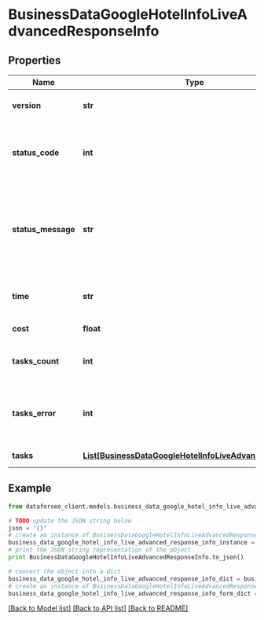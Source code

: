 # BusinessDataGoogleHotelInfoLiveAdvancedResponseInfo


## Properties

Name | Type | Description | Notes
------------ | ------------- | ------------- | -------------
**version** | **str** | the current version of the API | [optional] 
**status_code** | **int** | general status code you can find the full list of the response codes here | [optional] 
**status_message** | **str** | general informational message you can find the full list of general informational messages here | [optional] 
**time** | **str** | total execution time, seconds | [optional] 
**cost** | **float** | total tasks cost, USD | [optional] 
**tasks_count** | **int** | the number of tasks in the tasks array | [optional] 
**tasks_error** | **int** | the number of tasks in the tasks array returned with an error | [optional] 
**tasks** | [**List[BusinessDataGoogleHotelInfoLiveAdvancedTaskInfo]**](BusinessDataGoogleHotelInfoLiveAdvancedTaskInfo.md) | array of tasks | [optional] 

## Example

```python
from dataforseo_client.models.business_data_google_hotel_info_live_advanced_response_info import BusinessDataGoogleHotelInfoLiveAdvancedResponseInfo

# TODO update the JSON string below
json = "{}"
# create an instance of BusinessDataGoogleHotelInfoLiveAdvancedResponseInfo from a JSON string
business_data_google_hotel_info_live_advanced_response_info_instance = BusinessDataGoogleHotelInfoLiveAdvancedResponseInfo.from_json(json)
# print the JSON string representation of the object
print BusinessDataGoogleHotelInfoLiveAdvancedResponseInfo.to_json()

# convert the object into a dict
business_data_google_hotel_info_live_advanced_response_info_dict = business_data_google_hotel_info_live_advanced_response_info_instance.to_dict()
# create an instance of BusinessDataGoogleHotelInfoLiveAdvancedResponseInfo from a dict
business_data_google_hotel_info_live_advanced_response_info_form_dict = business_data_google_hotel_info_live_advanced_response_info.from_dict(business_data_google_hotel_info_live_advanced_response_info_dict)
```
[[Back to Model list]](../README.md#documentation-for-models) [[Back to API list]](../README.md#documentation-for-api-endpoints) [[Back to README]](../README.md)


